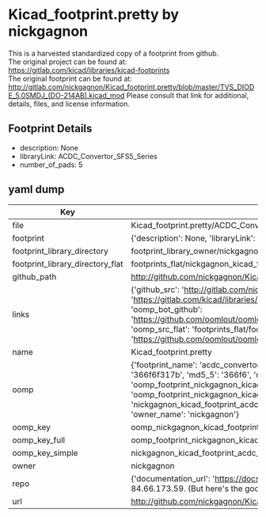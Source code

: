 # Kicad_footprint.pretty by nickgagnon  
This is a harvested standardized copy of a footprint from github.  
The original project can be found at:  
https://gitlab.com/kicad/libraries/kicad-footprints  
The original footprint can be found at:
http://gitlab.com/nickgagnon/Kicad_footprint.pretty/blob/master/TVS_DIODE_5.0SMDJ_(DO-214AB).kicad_mod
Please consult that link for additional, details, files, and license information.  
## Footprint Details
* description: None  
* libraryLink: ACDC_Convertor_SFS5_Series  
* number_of_pads: 5  
## yaml dump  
| Key | Value |  
| --- | --- |  
| file | Kicad_footprint.pretty/ACDC_Convertor_SFS5_Series.kicad_mod |  
| footprint | {'description': None, 'libraryLink': 'ACDC_Convertor_SFS5_Series', 'number_of_pads': 5} |  
| footprint_library_directory | footprint_library_owner/nickgagnon_Kicad_footprint.pretty |  
| footprint_library_directory_flat | footprints_flat/nickgagnon_kicad_footprint_acdc_convertor_sfs5_series/working |  
| github_path | http://github.com/nickgagnon/Kicad_footprint.pretty/blob/master/ACDC_Convertor_SFS5_Series.kicad_mod |  
| links | {'github_src': 'http://gitlab.com/nickgagnon/Kicad_footprint.pretty/blob/master/TVS_DIODE_5.0SMDJ_(DO-214AB).kicad_mod', 'github_src_repo': 'https://gitlab.com/kicad/libraries/kicad-footprints', 'oomp_bot': 'footprints/nickgagnon_kicad_footprint_acdc_convertor_sfs5_series/working', 'oomp_bot_github': 'https://github.com/oomlout/oomlout_oomp_footprint_bot/tree/main/footprints/nickgagnon_kicad_footprint_acdc_convertor_sfs5_series/working', 'oomp_src_flat': 'footprints_flat/footprints_flat/nickgagnon_kicad_footprint_acdc_convertor_sfs5_series/working', 'oomp_src_flat_github': 'https://github.com/oomlout/oomlout_oomp_footprint_src/tree/main/footprints_flat/nickgagnon_kicad_footprint_acdc_convertor_sfs5_series/working'} |  
| name | Kicad_footprint.pretty |  
| oomp | {'footprint_name': 'acdc_convertor_sfs5_series', 'library_name': 'kicad_footprint', 'md5': '366f6f317bc216f67e335b0ad381b1ee', 'md5_10': '366f6f317b', 'md5_5': '366f6', 'md5_6': '366f6f', 'oomp_key': 'oomp_nickgagnon_kicad_footprint_acdc_convertor_sfs5_series', 'oomp_key_extra': 'oomp_footprint_nickgagnon_kicad_footprint_acdc_convertor_sfs5_series', 'oomp_key_full': 'oomp_footprint_nickgagnon_kicad_footprint_acdc_convertor_sfs5_series_366f6f', 'oomp_key_simple': 'nickgagnon_kicad_footprint_acdc_convertor_sfs5_series', 'original_filename': 'Kicad_footprint.pretty/ACDC_Convertor_SFS5_Series.kicad_mod', 'owner_name': 'nickgagnon'} |  
| oomp_key | oomp_nickgagnon_kicad_footprint_acdc_convertor_sfs5_series |  
| oomp_key_full | oomp_footprint_nickgagnon_kicad_footprint_acdc_convertor_sfs5_series |  
| oomp_key_simple | nickgagnon_kicad_footprint_acdc_convertor_sfs5_series |  
| owner | nickgagnon |  
| repo | {'documentation_url': 'https://docs.github.com/rest/overview/resources-in-the-rest-api#rate-limiting', 'message': "API rate limit exceeded for 84.66.173.59. (But here's the good news: Authenticated requests get a higher rate limit. Check out the documentation for more details.)"} |  
| url | http://github.com/nickgagnon/Kicad_footprint.pretty |  

